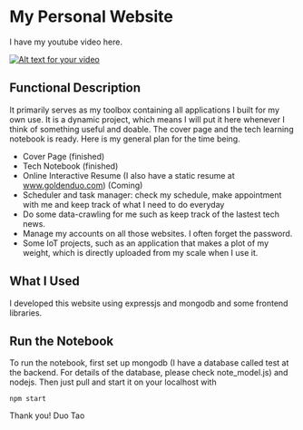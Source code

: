 # My Personal Website
I have my youtube video here.

[![Alt text for your video](http://img.youtube.com/vi/Qyi5vr4eFMQ/0.jpg)](https://youtu.be/Qyi5vr4eFMQ)

## Functional Description
It primarily serves as my toolbox containing all applications I built for my own use. It is a dynamic project, which means I will put it here whenever I think of something useful and doable. The cover page and the tech learning notebook is ready. Here is my general plan for the time being.
* Cover Page (finished)
* Tech Notebook (finished)
*  Online Interactive Resume (I also have a static resume at www.goldenduo.com) (Coming)
*  Scheduler and task manager: check my schedule, make appointment with me and keep track of what I need to do everyday
*  Do some data-crawling for me such as keep track of the lastest tech news.
*  Manage my accounts on all those websites. I often forget the password.
*  Some IoT projects, such as an application that makes a plot of my weight, which is directly uploaded from my scale when I use it.

## What I Used
I developed this website using expressjs and mongodb and some frontend libraries.
## Run the Notebook
To run the notebook, first set up mongodb (I have a database called test at the backend. For details of the database, please check note_model.js) and nodejs. Then just pull and start it on your localhost with
```
npm start
```
Thank you!
Duo Tao
